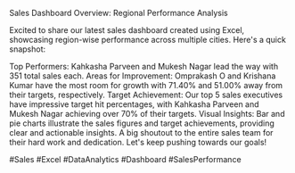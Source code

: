 Sales Dashboard Overview: Regional Performance Analysis

Excited to share our latest sales dashboard created using Excel, showcasing region-wise performance across multiple cities. Here's a quick snapshot:

Top Performers: Kahkasha Parveen and Mukesh Nagar lead the way with 351 total sales each.
Areas for Improvement: Omprakash O and Krishana Kumar have the most room for growth with 71.40% and 51.00% away from their targets, respectively.
Target Achievement: Our top 5 sales executives have impressive target hit percentages, with Kahkasha Parveen and Mukesh Nagar achieving over 70% of their targets.
Visual Insights: Bar and pie charts illustrate the sales figures and target achievements, providing clear and actionable insights.
A big shoutout to the entire sales team for their hard work and dedication. Let's keep pushing towards our goals!

#Sales #Excel #DataAnalytics #Dashboard #SalesPerformance
